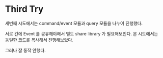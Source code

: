 # Third Try

세번째 시도에서는 command/event 모듈과 query 모듈을 나누어 진행했다.

서로 간에 Event 를 공유해야해서 별도 share library 가 필요해보인다. 본 시도에서는 동일한 코드를 복사해서 진행해보았다. 

그러나 잘 동작 안했다.